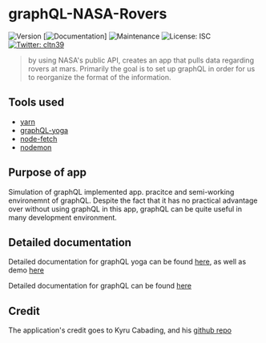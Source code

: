 # graphQL-NASA-Rovers
![Version](https://img.shields.io/badge/version-1.0.0-blue.svg?cacheSeconds=2592000)
[![Documentation](https://img.shields.io/badge/documentation-yes-brightgreen.svg)]
![Maintenance](https://img.shields.io/badge/Maintained%3F-yes-green.svg)
![License: ISC](https://img.shields.io/badge/License-ISC-yellow.svg)
[![Twitter: cltn39](https://img.shields.io/twitter/follow/cltn39.svg?style=social)](https://twitter.com/cltn39)

> by using NASA's public API, creates an app that pulls data regarding rovers at mars.
Primarily the goal is to set up graphQL in order for us to reorganize the format of the information.

## Tools used

- [yarn](https://yarnpkg.com/lang/en/docs/cli/init/)
- [graphQL-yoga](https://www.npmjs.com/package/graphql-yoga)
- [node-fetch](https://www.npmjs.com/package/node-fetch)
- [nodemon](https://www.npmjs.com/package/nodemon)

## Purpose of app

Simulation of graphQL implemented app. pracitce and semi-working environemnt of graphQL.
Despite the fact that it has no practical advantage over without using graphQL in this app, graphQL can be quite useful in many development environment.

## Detailed documentation

Detailed documentation for graphQL yoga can be found [here](https://github.com/prisma-labs/graphql-yoga), as well as demo [here](https://demo-graphql-yoga.glitch.me/)

Detailed documentation for graphQL can be found [here](https://graphql.org/)

## Credit

The application's credit goes to Kyru Cabading, and his [github repo](https://github.com/KyruCabading/graphql-mars-rover-api)

